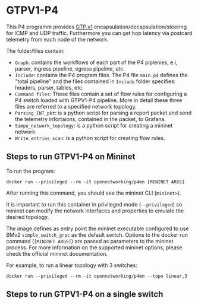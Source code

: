 # GTPV1-P4

This P4 programm provides [GTP.v1][GTP.v1] encapsulation/decapsulation/steering for ICMP and UDP traffic. Furthermore you can get hop latency via postcard telemetry from each node of the network.

The folder/files contain:
* `Graph`: contains the workflows of each part of the P4 piplenies, e.i, parser, ingress pipeline, egress pipeline, etc.
* `Include`: contains the P4 program files. The P4 file `main.p4` defines the "total pipeline" and the files contained in `Include` folder specifies:  headers, parser, tables, etc.
* `Command files`: These files contain a set of flow rules for configuring a P4 switch loaded with GTPV1-P4 pipeline. More in detail these three files are referred to a specified network topology.
* `Parsing_INT_pkt`: is a python script for parsing a report packet and send the telemetry infortaions, contained in the packet, to Grafana.
* `Simpe_network_topology`: is a python script for creating a mininet network.
* `Write_entries_scan`: is a python script for creating flow rules.

## Steps to run GTPV1-P4 on Mininet


To run the program:

    docker run --privileged --rm -it opennetworking/p4mn [MININET ARGS]

After running this command, you should see the mininet CLI (`mininet>`).

It is important to run this container in privileged mode (`--privileged`) so
mininet can modify the network interfaces and properties to emulate the desired
topology.

The image defines as entry point the mininet executable configured to use BMv2
`simple_switch_grpc` as the default switch. Options to the docker run command
(`[MININET ARGS]`) are passed as parameters to the mininet process. For more
information on the supported mininet options, please check the official mininet
documentation.

For example, to run a linear topology with 3 switches:

    docker run --privileged --rm -it opennetworking/p4mn --topo linear,3
    
## Steps to run GTPV1-P4 on a single switch
   
[GTP.v1]: https://en.wikipedia.org/wiki/GPRS_Tunnelling_Protocol
